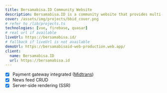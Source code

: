 ```yaml
---
title: Bersamabisa.ID Community Website
description: Bersamabisa.ID is a community website that provides multi-project collaboration for kindness and social projects. Featuring fundraising using payment gateway and news feed.
cover: /assets/img/projects/bbid_cover.png
# refer to /lib/projects.ts
technologies: [vue, firebase, quasar]
# real url if available
liveUrl: https://bersamabisa.id/
# fallback if liveUrl is not available
demoUrl: https://bersamabisaid-web-production.web.app/
client:
  name: Bersamabisa.ID
  url: https://bersamabisa.id
---
```


- [x] Payment gateway integrated ([Midtrans](https://midtrans.com/))
- [x] News feed CRUD
- [x] Server-side rendering (SSR)
